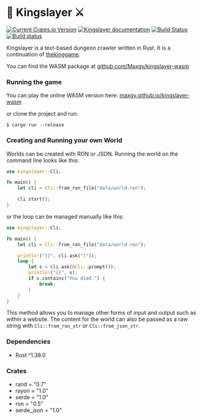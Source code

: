 # 👑 Kingslayer ⚔️

[![Current Crates.io Version](https://img.shields.io/crates/v/kingslayer)](https://crates.io/crates/kingslayer)
[![Kingslayer documentation](https://docs.rs/kingslayer/badge.svg)](https://docs.rs/kingslayer)
[![Build Status](https://travis-ci.com/Maxgy/kingslayer.svg?branch=master)](https://travis-ci.com/Maxgy/kingslayer)
[![Build status](https://ci.appveyor.com/api/projects/status/b5p7b1efiy9t0fm7/branch/master?svg=true)](https://ci.appveyor.com/project/Maxgy/kingslayer/branch/master)

Kingslayer is a text-based dungeon crawler written in Rust. It is a continuation of [thekinggame](https://github.com/Maxgy/thekinggame).

You can find the WASM package at [github.com/Maxgy/kingslayer-wasm](https://github.com/Maxgy/kingslayer-wasm)

### Running the game

You can play the online WASM version here: [maxgy.github.io/kingslayer-wasm](https://maxgy.github.io/kingslayer-wasm/)

or clone the project and run:
```
$ cargo run --release
```

### Creating and Running your own World

Worlds can be created with RON or JSON. Running the world on the command line looks like this:
```rust
use kingslayer::Cli;

fn main() {
    let cli = Cli::from_ron_file("data/world.ron");

    cli.start();
}
```
or the loop can be managed manually like this:
```rust
use kingslayer::Cli;

fn main() {
    let cli = Cli::from_ron_file("data/world.ron");

    println!("{}", cli.ask("l"));
    loop {
        let s = cli.ask(&Cli::prompt());
        println!("{}", s);
        if s.contains("You died.") {
            break;
        }
    }
}
```
This method allows you to manage other forms of input and output such as within a website. The content for the world can also be passed as a raw string with `Cli::from_ron_str` or `Cli::from_json_str`.

### Dependencies
* Rust ^1.38.0

### Crates
* rand = "0.7"
* rayon = "1.0"
* serde = "1.0"
* ron = "0.5"
* serde_json = "1.0"
